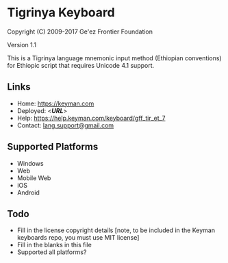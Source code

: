 Tigrinya Keyboard
=====================

Copyright (C) 2009-2017 Ge'ez Frontier Foundation

Version 1.1

This is a Tigrinya language mnemonic input method (Ethiopian conventions) for Ethiopic script that requires Unicode 4.1 support.

Links
-----

 * Home:     https://keyman.com
 * Deployed: <___URL___>
 * Help:     https://help.keyman.com/keyboard/gff_tir_et_7
 * Contact:  lang.support@gmail.com

Supported Platforms
-------------------
 * Windows
 * Web
 * Mobile Web
 * iOS
 * Android

Todo
----

 * Fill in the license copyright details [note, to be included in the Keyman keyboards repo, you must use MIT license]
 * Fill in the blanks in this file
 * Supported all platforms?
 